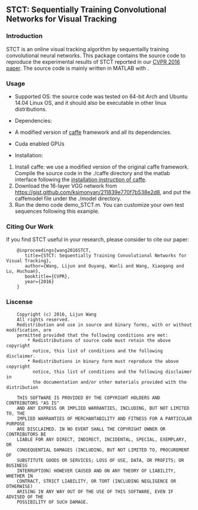 ## STCT: Sequentially Training Convolutional Networks for Visual Tracking 

### Introduction
STCT is an online visual tracking algorithm by sequentailly training convolutional neural networks. This package contains the source code to reproduce the experimental results of STCT reported in our [CVPR 2016 paper](http://202.118.75.4/lu/Paper/ICCV2015/iccv15_lijun.pdf). The source code is mainly written in MATLAB with .

### Usage

* Supported OS: the source code was tested on 64-bit Arch and Ubuntu 14.04 Linux OS, and it should also be executable in other linux distributions.

* Dependencies: 
 * A modified version of [caffe](http://caffe.berkeleyvision.org/) framework and all its dependencies. 
 * Cuda enabled GPUs

* Installation: 
 1. Install caffe: we use a modified version of the original caffe framework. Compile the source code in the ./caffe directory and the matlab interface following the [installation instruction of caffe](http://caffe.berkeleyvision.org/installation.html).
 2. Download the 16-layer VGG network from https://gist.github.com/ksimonyan/211839e770f7b538e2d8, and put the caffemodel file under the ./model directory.
 3. Run the demo code demo_STCT.m. You can customize your own test sequences following this example.

### Citing Our Work

If you find STCT useful in your research, please consider to cite our paper:

        @inproceedings{wang2016STCT,
           title={STCT: Sequentially Training Convolutional Networks for Visual Tracking},
           author={Wang, Lijun and Ouyang, Wanli and Wang, Xiaogang and Lu, Huchuan},
           booktitle={CVPR},
           year={2016}
        }

### Liscense

        Copyright (c) 2016, Lijun Wang
        All rights reserved. 
        Redistribution and use in source and binary forms, with or without modification, are 
        permitted provided that the following conditions are met:
    		* Redistributions of source code must retain the above copyright 
      		  notice, this list of conditions and the following disclaimer.
    		* Redistributions in binary form must reproduce the above copyright 
      		  notice, this list of conditions and the following disclaimer in 
      		  the documentation and/or other materials provided with the distribution
        
        THIS SOFTWARE IS PROVIDED BY THE COPYRIGHT HOLDERS AND CONTRIBUTORS "AS IS" 
        AND ANY EXPRESS OR IMPLIED WARRANTIES, INCLUDING, BUT NOT LIMITED TO, THE 
        IMPLIED WARRANTIES OF MERCHANTABILITY AND FITNESS FOR A PARTICULAR PURPOSE 
        ARE DISCLAIMED. IN NO EVENT SHALL THE COPYRIGHT OWNER OR CONTRIBUTORS BE 	
        LIABLE FOR ANY DIRECT, INDIRECT, INCIDENTAL, SPECIAL, EXEMPLARY, OR 
        CONSEQUENTIAL DAMAGES (INCLUDING, BUT NOT LIMITED TO, PROCUREMENT OF 
        SUBSTITUTE GOODS OR SERVICES; LOSS OF USE, DATA, OR PROFITS; OR BUSINESS 
        INTERRUPTION) HOWEVER CAUSED AND ON ANY THEORY OF LIABILITY, WHETHER IN 
        CONTRACT, STRICT LIABILITY, OR TORT (INCLUDING NEGLIGENCE OR OTHERWISE) 
        ARISING IN ANY WAY OUT OF THE USE OF THIS SOFTWARE, EVEN IF ADVISED OF THE 
        POSSIBILITY OF SUCH DAMAGE.
